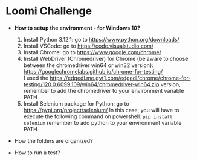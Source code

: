 # Loomi Challenge

- <b>How to setup the environment - for Windows 10?</b><br>
  1. Install Python 3.12.1: go to https://www.python.org/downloads/
  2. Install VSCode: go to https://code.visualstudio.com/
  3. Install Chrome: go to https://www.google.com/chrome/
  4. Install WebDriver (Chromedriver) for Chrome (be aware to choose between the chromedriver win64 or win32 version): https://googlechromelabs.github.io/chrome-for-testing/ <br>
     I used the https://edgedl.me.gvt1.com/edgedl/chrome/chrome-for-testing/120.0.6099.109/win64/chromedriver-win64.zip version, remember to add the chromedriver to your environment variable PATH
  5. Install Selenium package for Python: go to https://pypi.org/project/selenium/
     In this case, you will have to execute the following command on powershell: <code>pip install selenium</code> remember to add python to your environment variable PATH

- How the folders are organized?

- How to run a test?



